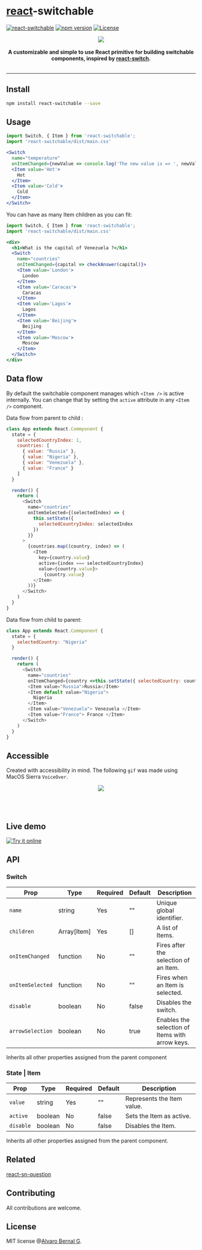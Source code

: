 # [react](https://reactjs.org)-switchable

[![react-switchable](https://travis-ci.org/AlvaroBernalG/react-switchable.svg?branch=master
)](https://badge.fury.io/js/react-switchable)
[![npm
version](https://badge.fury.io/js/react-switchable.svg)](https://badge.fury.io/js/react-switchable)
[![License](https://img.shields.io/badge/license-MIT-blue.svg)](https://github.com/AlvaroBernalG/react-switchable/blob/master/LICENSE)


<p align="center">
  <img src="https://lab.alvarobg.com/react-switchable/assets/example.gif"/>
  <br><br>
  <b> A customizable and simple to use React primitive for building switchable components, inspired by <a href="https://github.com/markusenglund/react-switch"> react-switch</a>. </b>
  <br><br>
</p>

---


## Install

```bash
npm install react-switchable --save
```


## Usage

```jsx
import Switch, { Item } from 'react-switchable';
import 'react-switchable/dist/main.css'

<Switch 
  name="temperature"
  onItemChanged={newValue => console.log('The new value is => ', newValue)}>
  <Item value='Hot'>
    Hot
  </Item>
  <Item value='Cold'>
    Cold
  </Item>
</Switch>
```

You can have as many Item children as you can fit:

```jsx
import Switch, { Item } from 'react-switchable';
import 'react-switchable/dist/main.css'

<div>
  <h1>What is the capital of Venezuela ?</h1>
  <Switch
    name="countries"
    onItemChanged={capital => checkAnswer(capital)}>
    <Item value='London'>
      London
    </Item>
    <Item value='Caracas'>
      Caracas
    </Item>
    <Item value='Lagos'>
      Lagos
    </Item>
    <Item value='Beijing'>
      Beijing
    </Item>
    <Item value='Moscow'>
      Moscow
    </Item>
  </Switch>
</div>
```

## Data flow

By default the switchable component manages which `<Item />` is active internally. You can change that by setting the `active` attribute in any `<Item />` component.

Data flow from parent to child :

```js
class App extends React.Commponent {
  state = {
    selectedCountryIndex: 1,
    countries: [
      { value: "Russia" },
      { value: "Nigeria" },
      { value: "Venezuela" },
      { value: "France" }
    ]
  }

  render() {
    return (
      <Switch
        name="countries"
        onItemSelected={(selectedIndex) => {
          this.setState({
            selectedCountryIndex: selectedIndex
          })
        }}
      >
        {countries.map((country, index) => (
          <Item 
            key={country.value} 
            active={index === selectedCountryIndex} 
            value={country.value}>
              {country.value}
          </Item>
        ))}
      </Switch>
    )
  }
}
```

Data flow from child to parent:

```js
class App extends React.Commponent {
  state = {
    selectedCountry: "Nigeria"
  }

  render() {
    return (
      <Switch
        name="countries"
        onItemChanged={country =>this.setState({ selectedCountry: country })}>
        <Item value="Russia">Russia</Item>
        <Item default value="Nigeria">
          Nigeria
        </Item>
        <Item value="Venezuela"> Venezuela </Item>
        <Item value="France"> France </Item>
      </Switch>
    )
  }
}
```

## Accessible

Created with accessibility in mind. The following `gif` was made using MacOS
Sierra `VoiceOver`.

<p align="center">
  <img src="https://lab.alvarobg.com/react-switchable/assets/accessible.gif"/>
  <br><br>
  <br><br>
</p>


## Live demo

[![Try it online](https://codesandbox.io/static/img/play-codesandbox.svg)](https://codesandbox.io/s/react-switchable-alvarobernalg-lp823)

## API

### Switch

Prop | Type | Required | Default | Description
-----|------|----------|---------|-------------
`name`| string | Yes |  "" | Unique global identifier.
`children` | Array[Item] | Yes | [] | A list of Items.
`onItemChanged`| function | No |  "" | Fires after the selection of an Item.
`onItemSelected`| function | No |  "" | Fires when an Item is selected.
`disable` | boolean | No | false | Disables the switch.
`arrowSelection` | boolean | No | true | Enables the selection of Items with arrow keys.

Inherits all other properties assigned from the parent component

### State | Item

Prop | Type | Required | Default | Description
-----|------|----------|---------|-------------
`value`| string | Yes |  "" | Represents the Item value.
`active` | boolean | No | false | Sets the Item as active.
`disable` | boolean | No | false | Disables the Item.

Inherits all other properties assigned from the parent component.


## Related

[react-sn-question](https://github.com/AlvaroBernalG/react-sn-question)

## Contributing

All contributions are welcome.

## License

MIT license @[Alvaro Bernal G](https://alvarobg.com).

